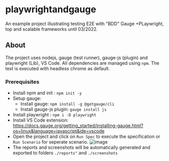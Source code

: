 # playwrightandgauge

An example project illustrating testing E2E with "BDD" Gauge +PLaywright, top and scalable frameworks until 03/2022.


## About

The project uses nodejs, gauge (test runner), gauge-js (plugin) and playwright (Lib), VS Code. All dependencies are managed using `npm`.
The test is executed with headless chrome as default.

### Prerequisites

- Install npm and init : `npm init -y`
- Setup gauge:
  - Install gauge: `npm install -g @getgauge/cli`
  - Install gauge-js plugin: `gauge install js`
- Install playwright : `npm i -D playwright`  
- Install VS Code extension: https://docs.gauge.org/getting_started/installing-gauge.html?os=linux&language=javascript&ide=vscode
- Open the project and click on `Run Spec`  to execute the specification or `Run Scenario` for seperate scenario.
![image](https://user-images.githubusercontent.com/13244276/159581529-98934f87-b205-472c-a1f8-c9e5f7c05c6a.png)
- The reports and screenshots will be automatically generated and exported to  folders `./reports"` and `./screenshots` 
